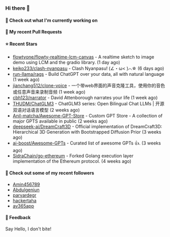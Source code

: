 ### Hi there 👋

#### 👷 Check out what I'm currently working on

#### 🔨 My recent Pull Requests


#### ⭐ Recent Stars

- [flowtyone/flowty-realtime-lcm-canvas](https://github.com/flowtyone/flowty-realtime-lcm-canvas) - A realtime sketch to image demo using LCM and the gradio library.  (1 day ago)
- [keiko233/clash-nyanpasu](https://github.com/keiko233/clash-nyanpasu) - Clash Nyanpasu! (∠・ω&lt; )⌒☆​ (6 days ago)
- [run-llama/rags](https://github.com/run-llama/rags) - Build ChatGPT over your data, all with natural language (1 week ago)
- [jianchang512/clone-voice](https://github.com/jianchang512/clone-voice) - 一个带web界面的声音克隆工具，使用你的音色或任意声音来录制音频 (1 week ago)
- [cbh123/narrator](https://github.com/cbh123/narrator) - David Attenborough narrates your life (1 week ago)
- [THUDM/ChatGLM3](https://github.com/THUDM/ChatGLM3) - ChatGLM3 series: Open Bilingual Chat LLMs | 开源双语对话语言模型 (2 weeks ago)
- [Anil-matcha/Awesome-GPT-Store](https://github.com/Anil-matcha/Awesome-GPT-Store) - Custom GPT Store - A collection of major GPTS available in public (2 weeks ago)
- [deepseek-ai/DreamCraft3D](https://github.com/deepseek-ai/DreamCraft3D) - Official implementation of DreamCraft3D: Hierarchical 3D Generation with Bootstrapped Diffusion Prior (3 weeks ago)
- [ai-boost/Awesome-GPTs](https://github.com/ai-boost/Awesome-GPTs) - Curated list of awesome GPTs 👍. (3 weeks ago)
- [SidraChain/go-ethereum](https://github.com/SidraChain/go-ethereum) - Forked Golang execution layer implementation of the Ethereum protocol. (4 weeks ago)

#### 👯 Check out some of my recent followers

- [Amin456789](https://github.com/Amin456789)
- [Abdulgeniun](https://github.com/Abdulgeniun)
- [parvardegr](https://github.com/parvardegr)
- [hackertaha](https://github.com/hackertaha)
- [av365app](https://github.com/av365app)

#### 💬 Feedback

Say Hello, I don't bite!
